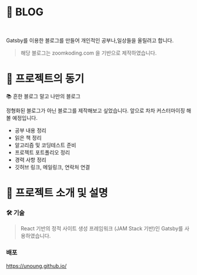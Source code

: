 
# 📌 BLOG
<br/>

Gatsby를 이용한 블로그를 만들어 개인적인 공부나,일상들을 올릴려고 합니다.

> 해당 블로그는 zoomkoding.com 을 기반으로 제작하였습니다.

# 📌 프로젝트의 동기

📚 흔한 블로그 말고 나만의 블로그

정형화된 블로그가 아닌 블로그를 제작해보고 싶었습니다. 앞으로 차차 커스터마이징 해 볼 예정입니다.

- 공부 내용 정리
- 읽은 책 정리
- 알고리즘 및 코딩테스트 준비
- 프로젝트 포트폴리오 정리
- 경력 사항 정리
- 깃허브 링크, 메일링크, 연락처 연결


# 📌 프로젝트 소개 및 설명

### 🛠 기술

> React 기반의 정적 사이트 생성 프레임워크 (JAM Stack 기반)인 Gatsby를 사용하였습니다.


### 배포

<a href="https://unoung.github.io/">https://unoung.github.io/</a>

<br/>
